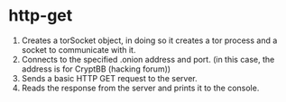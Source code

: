 # http-get
1. Creates a torSocket object, in doing so it creates a tor process and a socket to communicate with it.
2. Connects to the specified .onion address and port. (in this case, the address is for CryptBB (hacking forum))
3. Sends a basic HTTP GET request to the server.
4. Reads the response from the server and prints it to the console.